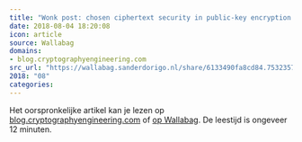 ```yaml
---
title: "Wonk post: chosen ciphertext security in public-key encryption (Part 1)"
date: 2018-08-04 18:20:08
icon: article
source: Wallabag
domains:
- blog.cryptographyengineering.com
src_url: "https://wallabag.sanderdorigo.nl/share/6133490fa8cd84.75323578"
2018: "08"
categories:
---
```

Het oorspronkelijke artikel kan je lezen op [blog.cryptographyengineering.com](https://blog.cryptographyengineering.com/2018/04/21/wonk-post-chosen-ciphertext-security-in-public-key-encryption-part-1/) of [op Wallabag](https://wallabag.sanderdorigo.nl/share/6133490fa8cd84.75323578). De leestijd is ongeveer 12 minuten.